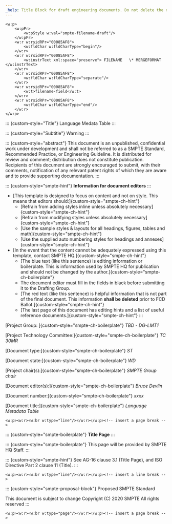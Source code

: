 ```yaml
---
_help: Title Block for draft engineering documents. Do not delete the openxml sections
---
```

```{=openxml}
<w:p>
    <w:pPr>
        <w:pStyle w:val="smpte-filename-draft"/>
    </w:pPr>
    <w:r w:rsidRPr="00085AF8">
        <w:fldChar w:fldCharType="begin"/>
    </w:r>
    <w:r w:rsidRPr="00085AF8">
        <w:instrText xml:space="preserve"> FILENAME   \* MERGEFORMAT </w:instrText>
    </w:r>
    <w:r w:rsidRPr="00085AF8">
        <w:fldChar w:fldCharType="separate"/>
    </w:r>
    <w:r w:rsidRPr="00085AF8">
        <w:t>filename-field</w:t>
    </w:r>
    <w:r w:rsidRPr="00085AF8">
        <w:fldChar w:fldCharType="end"/>
    </w:r>
</w:p>
```

::: {custom-style="Title"}
Language Medata Table
:::

::: {custom-style="Subtitle"}
Warning
:::

::: {custom-style="abstract"}
This document is an unpublished, confidential work under development and shall not be referred to as a SMPTE Standard, Recommended Practice, or Engineering Guideline. It is distributed for review and comment; distribution does not constitute publication. Recipients of this document are strongly encouraged to submit, with their comments, notification of any relevant patent rights of which they are aware and to provide supporting documentation.
:::

::: {custom-style="smpte-hint"}
**Information for document editors**
:::

* [This template is designed to focus on content and not on style. This means that editors should:]{custom-style="smpte-ch-hint"}
  * [Refrain from adding styles inline unless absolutely necessary]{custom-style="smpte-ch-hint"}
  * [Refrain from modifying styles unless absolutely necessary]{custom-style="smpte-ch-hint"}
  * [Use the sample styles & layouts for all headings, figures, tables and math]{custom-style="smpte-ch-hint"}
  * [Use the supplied auto numbering styles for headings and annexes]{custom-style="smpte-ch-hint"}
* [In the event that the content cannot be adequately expressed using this template, contact SMPTE HQ.]{custom-style="smpte-ch-hint"}
  * [The blue text (like this sentence) is editing information or boilerplate. This is information used by SMPTE HQ for publication and should not be changed by the author.]{custom-style="smpte-ch-boilerplate"}
  * The document editor must fill in the fields in black before submitting it to the Drafting Group.
  * [The red text (like this sentence) is helpful information that is not part of the final document. This information **shall be deleted** prior to FCD Ballot.]{custom-style="smpte-ch-hint"}
  * [The last page of this document has editing hints and a list of useful reference documents.]{custom-style="smpte-ch-hint"}
:::

[Project Group: ]{custom-style="smpte-ch-boilerplate"}
_TBD - DG-LMT?_

[Project Technology Committee:]{custom-style="smpte-ch-boilerplate"}
_TC 30MR_

[Document type:]{custom-style="smpte-ch-boilerplate"}
_ST_

[Document state:]{custom-style="smpte-ch-boilerplate"}
_WD_

[Project chair(s):]{custom-style="smpte-ch-boilerplate"}
_SMPTE Group chair_

[Document editor(s):]{custom-style="smpte-ch-boilerplate"}
_Bruce Devlin_

[Document number:]{custom-style="smpte-ch-boilerplate"}
_xxxx_

[Document title:]{custom-style="smpte-ch-boilerplate"}
_Language Metadata Table_

```{=openxml}
<w:p><w:r><w:br w:type="line"/></w:r></w:p><!-- insert a page break -->
```

::: {custom-style="smpte-boilerplate"}
**Title Page**
:::

::: {custom-style="smpte-boilerplate"}
This page will be provided by SMPTE HQ Staff.
:::

::: {custom-style="smpte-hint"}
See AG-16 clause 3.1 (Title Page), and ISO Directive Part 2 clause 11 (Title).
:::

```{=openxml}
<w:p><w:r><w:br w:type="line"/></w:r></w:p><!-- insert a line break -->
```

::: {custom-style="smpte-proposal-block"}
Proposed SMPTE Standard

This document is subject to change
Copyright (C) 2020 SMPTE
All rights reserved
:::

```{=openxml}
<w:p><w:r><w:br w:type="page"/></w:r></w:p><!-- insert a page break -->
```
